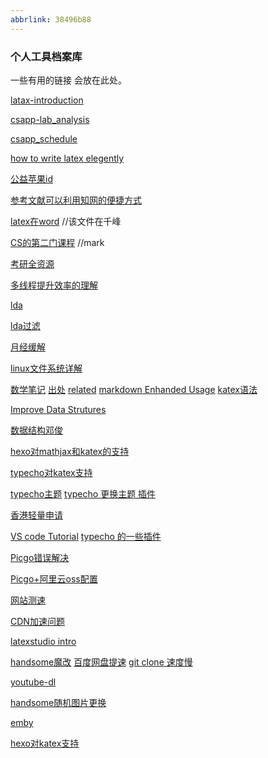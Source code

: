 ```yaml
---
abbrlink: 38496b88
---
```

### 个人工具档案库
一些有用的链接 会放在此处。

[latax-introduction](https://liam.page/2014/09/08/latex-introduction/)

[csapp-lab_analysis](https://wdxtub.com/csapp/thick-csapp-lab-1/2016/04/16/)

[csapp_schedule](https://www.cs.cmu.edu/~213/schedule.html)

[how to write latex elegently](www.latexlive.com)

[公益苹果id](https://www.duangvps.com/%E5%85%AC%E7%9B%8A%E8%8B%B9%E6%9E%9C%E7%BE%8E%E5%8C%BAid)

[参考文献可以利用知网的便捷方式]()

[latex在word](http://www.yuerya.me/post/aurora-%7C-latex-in-word)
//该文件在千峰


[CS的第二门课程](https://missing.csail.mit.edu/)
//mark

[考研全资源](http://qzbltushu.ys168.com/)

[多线程提升效率的理解](https://blog.csdn.net/jia416644/article/details/77367470)

[lda](https://radimrehurek.com/gensim/wiki.html#latent-dirichlet-allocation)

[lda过滤](https://www.zhihu.com/question/30013084)

[月经缓解](https://www.yinxiang.com/everhub/note/d2844e9c-6751-415a-9387-515c6aa7ff52)

[linux文件系统详解](https://juejin.im/post/6844903668504854535)

[数学笔记](https://zhuanlan.zhihu.com/p/61036165)
[出处](https://castel.dev/post/lecture-notes-1/)
[related](https://blog.csdn.net/woshizhu67/article/details/93225599)
[markdown Enhanded Usage](https://shd101wyy.github.io/markdown-preview-enhanced/#/zh-cn/usages)
[katex语法](https://katex.org/docs/supported.html)

[Improve Data Strutures](http://zh.lucida.me/blog/on-learning-algorithms/)

[数据结构邓俊](https://dsa.cs.tsinghua.edu.cn/~deng/ds/mooc/)

[hexo对mathjax和katex的支持](https://roro4ever.github.io/2019/12/01/hexo-Next%E4%B8%BB%E9%A2%98%E6%B8%B2%E6%9F%93-latex-%E5%85%AC%E5%BC%8F%E7%9A%84%E9%85%8D%E7%BD%AE%E6%96%B9%E6%B3%95/hexo-next%E4%B8%BB%E9%A2%98%E6%B8%B2%E6%9F%93-latex-%E5%85%AC%E5%BC%8F%E7%9A%84%E9%85%8D%E7%BD%AE%E6%96%B9%E6%B3%95/)

[typecho对katex支持](https://blog.zyuzhi.me/2018/01/27/MarkdownKatex-For-Typecho.html)

[typecho主题](https://typecho.me/)
[typecho 更换主题 插件](https://www.boke8.net/typecho-themes-plugins-install.html)

[香港轻量申请](https://www.tengxunyunyhw.com/lighthouse-hk-singapore-apply.html)

[VS code Tutorial](https://vscode.cool/)
[typecho 的一些插件](http://docs.typecho.org/plugins)

[Picgo错误解决](https://gitee.com/mirrors/PicGo/blob/master/FAQ.md)

[Picgo+阿里云oss配置](https://zhuanlan.zhihu.com/p/104152479)

[网站测速](https://putong.one/speed-test.html)

[CDN加速问题](https://www.wpzhiku.com/wordpress-wang-zhan-shi-yong-cloudflare-hou-ti-shi-jiang-nin-chong-ding-xiang-de-ci-shu-guo-duo-de-yuan-yin-ji-jie-jue-ban-fa/)

[latexstudio intro](https://www.jianshu.com/p/3e842d67ada2)

[handsome魔改](www.feiyubk.com)
[百度网盘提速](https://www.feiyubk.com/archives/21.html)
[git clone 速度慢](https://www.feiyubk.com/archives/17.html)

[youtube-dl](https://www.zcfy.cc/article/how-to-download-videos-using-youtube-dl-in-linux)

[handsome随机图片更换](https://www.codenong.com/cs106959084/)

[emby](https://dxz.plus/posts/emby/)

[hexo对katex支持](https://www.sail.name/2018/05/31/use-mathjax-in-hexo/)
